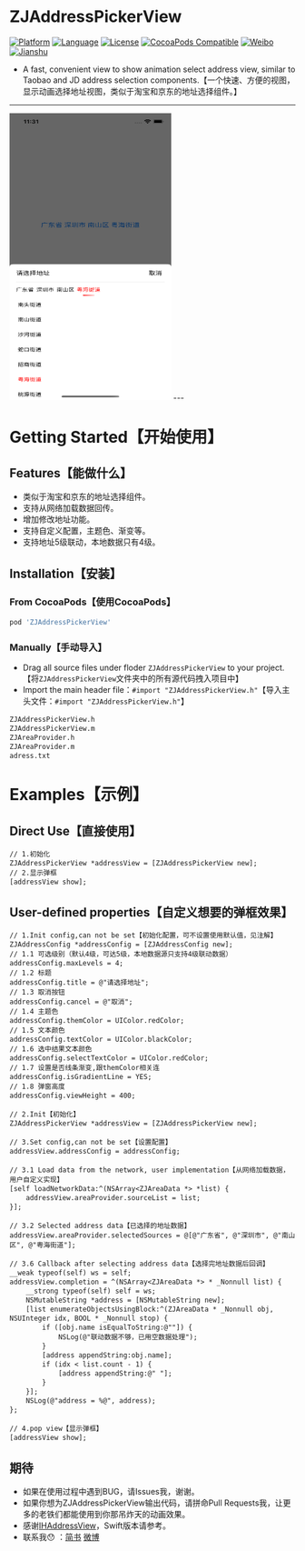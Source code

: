 # ZJAddressPickerView

[![Platform](https://img.shields.io/badge/platform-iOS-red.svg)](https://developer.apple.com/iphone/index.action)
[![Language](http://img.shields.io/badge/language-OC-yellow.svg?style=flat )](https://en.wikipedia.org/wiki/Objective-C) 
[![License](https://img.shields.io/badge/license-MIT-blue.svg)](http://mit-license.org)
[![CocoaPods Compatible](https://img.shields.io/cocoapods/v/ZJAddressPickerView.svg)](https://img.shields.io/cocoapods/v/ZJAddressPickerView.svg)
[![Weibo](https://img.shields.io/badge/%E5%BE%AE%E5%8D%9A-%40Abnerzj-f65a14.svg?logo=data%3aimage%2fpng%3bbase64%2ciVBORw0KGgoAAAANSUhEUgAAACAAAAAgCAYAAABzenr0AAAE7ElEQVR4Ae1Wf2iUdRh%252ftuk2CVk4WgRm273v%252fXidtpEUiekOloRrQkama5UR9EcxVKIiCGmjQIIhze1uZf4wxWmGlEhkwWAohDJNppVxI9zde3rdus77Me92t93z9HyP965733uXY1RQ%252bMGH9%252fv4ft%252fv5%252fN9ns%252f3e4M7%252bN8h1gfVHPs5zkddcImfgzEX7Iz0wUPwbyDeB69G%252bwBzweSkjTMcJxO7YTH8k0i44H4m%252bjrigi%252f4eYQFnOXnZIGgGzd3QwPMBeR0zvNbHDZ%252fna1BXbx4AcwStz6G%252b7gd%252faIKoiLcFjXeDzUwW9yoUx5QJeVDVXYEOEiLwJismPaVdsECJtvKpO%252fH3bCRDkBltj0ueI0FIAdxfAq3g9glE%252b30SfYkB4oQ5NqYw3ZiBiNuMXjgp4gbLJpHjmjvpsI9sARmwpjVqjDJFT2hXoBXsn8HJghuu%252bveyAdle6O9cJCJQhrhBToOZVwFJW9SF3SAGbx1ylomuGkkLM4dR4HxY319Of9%252fk9di3%252baX7O%252f56%252bXtwceWZHcc3QUyk01kq9ELq4ighMdjImej7gUjfJLyFC%252bW5KDbhuQ4wc89qmy%252fafI%252b6bNa1wCD23BGa8ULWn5O88Hn%252bp1bbM3iw6IdzzHnihwGBhP%252fnN3xbng8m7vAk21Bb4ERVYti9cn23%252bdOaGrSg5qAFi7328ID4qbkfJoDefwm5HrIHwzPtKB%252fWSMGNz2H4R2dbJx%252biu07wCZyY%252fidHfjr0xtJdSybySMvgQEsopzJzzO5GumFOhBQrcpbZj0OPrOJbp08RZl4nP4K0%252bPjFP1oD11%252feKXRIwN%252b2bGySEQnlHLMyybXahvvZrXhgh3wQo%252firVNfIWYySAzUkEqlMBaLUTqdRg2699OhEI5vedlYQfE8GZDle8AMqtW%252btfCDG85mSo%252bNYQFoaGgIW1tbsaqqCsvKyqi6uhrb29txdHQ0LyCPyUlRObOWXLxWW1sJRvCEofzk%252bgZMXb2qW7Czs5NKSkqQp%252baCcuNFixbhyMiIbj4xUpevCGKTi8v2ipmAeK5n4Xe7qBDHjh0TZLooLS2l8vLyfO50OknwGnF9VVORp9gP%252b8GIQoXJM2d1JW1sbMzueOHChbh%252b%252fXqsra3Frq4u6u7uzlekoqKC4vF4kScCTzxZfCpku9tMQDA3ITVyOb9AIpEQiyOTk8fjQYFIJII1NTXEPsgLqKyspImJCZ2ATDSKqrK8uAWy%252fVkTAfZDuQnxo5%252flBQinC7OtXr06m%252bdEcd%252fzHhDR3Nxc5IGou9%252fMhJ5RWa4oFmBxLOdJKQ4KrGsl4eIcOjo6aP78%252beR2u2lwcJBaWlp0fhC7Hx4epkJMDl8gdemDxv6nfFZlDcwEr%252fTnUQy9%252fgbxgUeGOPPIJtPtWCMXrcDTp0%252frPJP45lv0N6ww3gMpvpI3QxHMRWQrEdy4GVNXfkCBqakpGhgYwLa2NmxqasINGzZQT08PhsNhFCD%252bl%252faMYmjrduQb1XiVB7xWZS3MFmqd7RFe4FxWuW0pjre%252fiPFDh0mIybABMZnETCJB07%252bFcPLCRYx9sg%252bDbc8TzzX2PO2VHHt0t99sQQClqmRbp8rKl7xYIt9HqyJ%252blIgvK5GbBXKofNa7fbIswd%252bBXyyWKtWitHhlR5cq2Y%252bLP8H41Fzi3%252flLquT4nvNBzvdyvo13vILFl8F%252fDXfwB6rTSvg9dQ5kAAAAAElFTkSuQmCC&style=flat&logoWidth=14&label=)](http://weibo.com/ioszj)
[![Jianshu](https://img.shields.io/badge/%E7%AE%80%E4%B9%A6-%40Abnerzj-e55844.svg?logo=data%3aimage%2fpng%3bbase64%2ciVBORw0KGgoAAAANSUhEUgAAAHAAAAA0CAMAAABl90wDAAAAjVBMVEUAAADrcFvqb1rrcVztclzuc17tc13rcFrrb1rtcl3qcFvrcVrrcFvscFvrcFrud2Tsb1rtcVvrcFzqb1vscFv0eWPrcFvscFvrb1rscFzrcFzscV3%2fiX3rb1rtcVzrb1rrcFrrcFv%2ffmLrcFrsc1%2frcFrrcFrrcFvwdF3scFvrcFvzdWPrcFrscFvqb1raTo%2bjAAAALnRSTlMA9MRXKS4bym480mbOhIIOhVOL7J4X2WvwWU02BKtD38CRCaMm%2bea2IHlzE5ZgwvLvugAAAo5JREFUeAHt1%2bu%2bcloUx%2fG%2fg2TRkkKWSEnnGvd%2feXsORYfUw9L2Yu%2fn%2b7Y%2b85eGOQsuPBJWRzwySQgc1CYT6%2bFPTGI6Hm2IfbcLehN2qFjYxAN7lV95r0WwXH2DG9mK2Ghwow9gTywZ3Zk2Dm4DEva4iumZDBwCqhA2DqJPwipDYUYVYmBBVbTmwSi5%2b1K1gCqYOFGVddo8CJOYg1y2JjYwzZiExMyFCImt%2b5PJjthowswtbm21exaxmfbgkDe%2bwKYJsT4A7ebjRfsVCYEGwcqDqBBTLc6wGL89XBHbgfnlrtvOiY2nYLu8neLZqGZQLW7EMTFJQe5IQgJhSSzJkNNe3p77mkHoxDIQ%2b9JwdiJmF0HXxlkk5VPGs61UMzgk9s3BoP%2bjC5sUUGVhhHMwCVFaWpYla6iQqncsYppXii%2fBkJgM8ncHpD4JLkpcOEUotTja3EvwILEdDLCwmJGhXEyUatlvg1XvSyJ%2b%2bb3%2bh4LOZbVBV8Fofb5Es6sgFsQUT5de%2bmzQIObiNeNjwelMML5837dmnQT160GOroPedxXz3wuqVMV6FXR%2bCkrBJ7YzSzKxhZKLWgZ9ashuGZx%2fKOgOS%2frb4PJDwSlKi7dBzZceUU560j7Y8NlC%2fn8H3UFJ7yD47G%2bwdXA5LHUzQwOlxX8%2beCRB7nDjWyTEHwj6xNLqoKJeGC4xs33QIDau94u%2ftlsEQ0U4jSRiy3rBEC2COl1Jap2gP0ObYExXJp6C2fieH%2fdTXMx%2bFRxRYf3T8H%2fpnpjTMOi589zRtFE3GKW2ffCcgNi2frBajeCermJ0EHSoJG0%2fFtzgpSkVghlqBYPoT0FpnuGlyKLc%2bNhDjWDgx1O8pak23lM1wUMdvRRv%2fQNommOfb6EQtgAAAABJRU5ErkJggg%3d%3d&style=flat&logoWidth=24&label=)](http://www.jianshu.com/p/02c47821d218)


- A fast, convenient view to show animation select address view, similar to Taobao and JD address selection components.【一个快速、方便的视图，显示动画选择地址视图，类似于淘宝和京东的地址选择组件。】
---

<div align=left>
<img width="284.5" height="505.5" src="https://github.com/Abnerzj/Resources/blob/master/ZJImages/ZJAddressPickerView/ZJAddressPickerView_001.png"/>
---

# Getting Started【开始使用】
## Features【能做什么】
- 类似于淘宝和京东的地址选择组件。
- 支持从网络加载数据回传。
- 增加修改地址功能。
- 支持自定义配置，主题色、渐变等。
- 支持地址5级联动，本地数据只有4级。

## Installation【安装】

### From CocoaPods【使用CocoaPods】

```ruby
pod 'ZJAddressPickerView'
```

### Manually【手动导入】
- Drag all source files under floder `ZJAddressPickerView` to your project.【将`ZJAddressPickerView`文件夹中的所有源代码拽入项目中】
- Import the main header file：`#import "ZJAddressPickerView.h"`【导入主头文件：`#import "ZJAddressPickerView.h"`】

```objc
ZJAddressPickerView.h                      
ZJAddressPickerView.m
ZJAreaProvider.h
ZJAreaProvider.m
adress.txt
```
# Examples【示例】
## Direct Use【直接使用】
```objc
// 1.初始化
ZJAddressPickerView *addressView = [ZJAddressPickerView new];
// 2.显示弹框
[addressView show];
```
## User-defined properties【自定义想要的弹框效果】
```objc
// 1.Init config,can not be set【初始化配置，可不设置使用默认值，见注解】
ZJAddressConfig *addressConfig = [ZJAddressConfig new];
// 1.1 可选级别（默认4级，可达5级，本地数据源只支持4级联动数据）
addressConfig.maxLevels = 4;
// 1.2 标题
addressConfig.title = @"请选择地址";
// 1.3 取消按钮
addressConfig.cancel = @"取消";
// 1.4 主题色
addressConfig.themColor = UIColor.redColor;
// 1.5 文本颜色
addressConfig.textColor = UIColor.blackColor;
// 1.6 选中结果文本颜色
addressConfig.selectTextColor = UIColor.redColor;
// 1.7 设置是否线条渐变,跟themColor相关连
addressConfig.isGradientLine = YES;
// 1.8 弹窗高度
addressConfig.viewHeight = 400;

// 2.Init【初始化】
ZJAddressPickerView *addressView = [ZJAddressPickerView new];

// 3.Set config,can not be set【设置配置】
addressView.addressConfig = addressConfig;

// 3.1 Load data from the network, user implementation【从网络加载数据，用户自定义实现】
[self loadNetworkData:^(NSArray<ZJAreaData *> *list) {
    addressView.areaProvider.sourceList = list;
}];

// 3.2 Selected address data【已选择的地址数据】
addressView.areaProvider.selectedSources = @[@"广东省", @"深圳市", @"南山区", @"粤海街道"];

// 3.6 Callback after selecting address data【选择完地址数据后回调】
__weak typeof(self) ws = self;
addressView.completion = ^(NSArray<ZJAreaData *> * _Nonnull list) {
    __strong typeof(self) self = ws;
    NSMutableString *address = [NSMutableString new];
    [list enumerateObjectsUsingBlock:^(ZJAreaData * _Nonnull obj, NSUInteger idx, BOOL * _Nonnull stop) {
        if ([obj.name isEqualToString:@""]) {
            NSLog(@"联动数据不够，已用空数据处理");
        }
        [address appendString:obj.name];
        if (idx < list.count - 1) {
            [address appendString:@" "];
        }
    }];
    NSLog(@"address = %@", address);
};

// 4.pop view【显示弹框】
[addressView show];
```

## 期待
* 如果在使用过程中遇到BUG，请Issues我，谢谢。
* 如果你想为ZJAddressPickerView输出代码，请拼命Pull Requests我，让更多的老铁们都能使用到你那吊炸天的动画效果。
* 感谢[IHAddressView](https://github.com/1220144667/IHAddressView)，Swift版本请参考。
* 联系我😯 ：[简书](http://www.jianshu.com/u/f00ad5c62f05)   [微博](http://weibo.com/ioszj)
